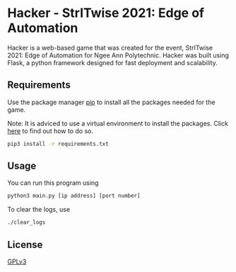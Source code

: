 # Hacker - StrITwise 2021: Edge of Automation

Hacker is a web-based game that was created for the event, StrITwise 2021: Edge of Automation for Ngee Ann Polytechnic.
Hacker was built using Flask, a python framework designed for fast deployment and scalability.

## Requirements
Use the package manager [pip](https://pip.pypa.io/en/stable/) to install all the packages needed for the game.

Note: It is adviced to use a virtual environment to install the packages. Click [here](https://realpython.com/python-virtual-environments-a-primer/) to find out how to do so.

```bash
pip3 install -r requirements.txt
```

## Usage
You can run this program using
```bash
python3 main.py [ip address] [port number]
```
To clear the logs, use
```bash
./clear_logs
```
## License
[GPLv3](https://www.gnu.org/licenses/gpl-3.0.en.html)
